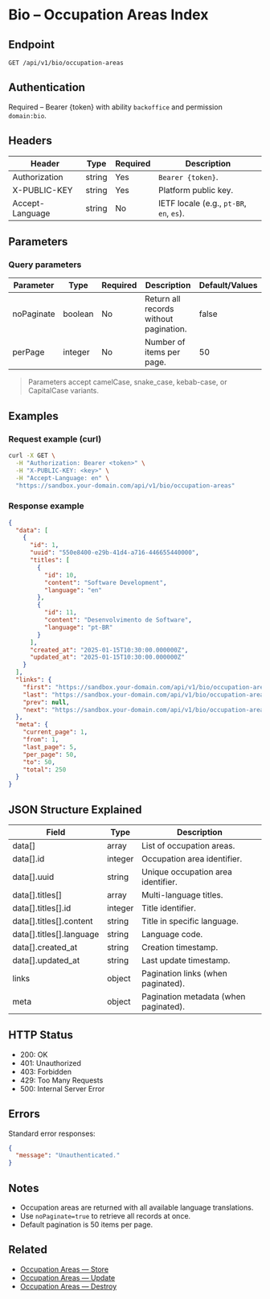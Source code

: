 # Bio – Occupation Areas Index

## Endpoint

```
GET /api/v1/bio/occupation-areas
```

## Authentication

Required – Bearer {token} with ability `backoffice` and permission `domain:bio`.

## Headers

| Header           | Type   | Required | Description |
| ---------------- | ------ | -------- | ----------- |
| Authorization    | string | Yes      | `Bearer {token}`. |
| X-PUBLIC-KEY     | string | Yes      | Platform public key. |
| Accept-Language  | string | No       | IETF locale (e.g., `pt-BR`, `en`, `es`). |

## Parameters

### Query parameters

| Parameter  | Type    | Required | Description | Default/Values |
| ---------- | ------- | -------- | ----------- | -------------- |
| noPaginate | boolean | No       | Return all records without pagination. | false |
| perPage    | integer | No       | Number of items per page. | 50 |

> Parameters accept camelCase, snake_case, kebab-case, or CapitalCase variants.

## Examples

### Request example (curl)

```bash
curl -X GET \
  -H "Authorization: Bearer <token>" \
  -H "X-PUBLIC-KEY: <key>" \
  -H "Accept-Language: en" \
  "https://sandbox.your-domain.com/api/v1/bio/occupation-areas"
```

### Response example

```json
{
  "data": [
    {
      "id": 1,
      "uuid": "550e8400-e29b-41d4-a716-446655440000",
      "titles": [
        {
          "id": 10,
          "content": "Software Development",
          "language": "en"
        },
        {
          "id": 11,
          "content": "Desenvolvimento de Software",
          "language": "pt-BR"
        }
      ],
      "created_at": "2025-01-15T10:30:00.000000Z",
      "updated_at": "2025-01-15T10:30:00.000000Z"
    }
  ],
  "links": {
    "first": "https://sandbox.your-domain.com/api/v1/bio/occupation-areas?page=1",
    "last": "https://sandbox.your-domain.com/api/v1/bio/occupation-areas?page=5",
    "prev": null,
    "next": "https://sandbox.your-domain.com/api/v1/bio/occupation-areas?page=2"
  },
  "meta": {
    "current_page": 1,
    "from": 1,
    "last_page": 5,
    "per_page": 50,
    "to": 50,
    "total": 250
  }
}
```

## JSON Structure Explained

| Field                  | Type    | Description |
| ---------------------- | ------- | ----------- |
| data[]                 | array   | List of occupation areas. |
| data[].id              | integer | Occupation area identifier. |
| data[].uuid            | string  | Unique occupation area identifier. |
| data[].titles[]        | array   | Multi-language titles. |
| data[].titles[].id     | integer | Title identifier. |
| data[].titles[].content| string  | Title in specific language. |
| data[].titles[].language| string | Language code. |
| data[].created_at      | string  | Creation timestamp. |
| data[].updated_at      | string  | Last update timestamp. |
| links                  | object  | Pagination links (when paginated). |
| meta                   | object  | Pagination metadata (when paginated). |

## HTTP Status

- 200: OK
- 401: Unauthorized
- 403: Forbidden
- 429: Too Many Requests
- 500: Internal Server Error

## Errors

Standard error responses:

```json
{
  "message": "Unauthenticated."
}
```

## Notes

- Occupation areas are returned with all available language translations.
- Use `noPaginate=true` to retrieve all records at once.
- Default pagination is 50 items per page.

## Related

- [Occupation Areas — Store](OccupationAreaStore.md)
- [Occupation Areas — Update](OccupationAreaUpdate.md)
- [Occupation Areas — Destroy](OccupationAreaDestroy.md)
